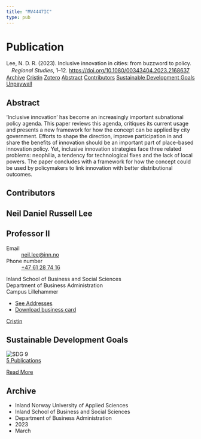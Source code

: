 ```yaml
---
title: "MV4447IC"
type: pub
---
```

<h1>Publication</h1>
<article id="csl-bib-container-MV4447IC" class="csl-bib-container">
  <div class="csl-bib-body" style="line-height: 1.35; padding-left: 1em; text-indent:-1em;">
  <div class="csl-entry">Lee, N. D. R. (2023). Inclusive innovation in cities: from buzzword to policy. <i>Regional Studies</i>, 1&#x2013;12. <a href="https://doi.org/10.1080/00343404.2023.2168637">https://doi.org/10.1080/00343404.2023.2168637</a></div>
</div>
  <div class="csl-bib-buttons">
    <a href="#taxonomy-article-MV4447IC" class="csl-bib-button">Archive</a>
    <a href="https://app.cristin.no/results/show.jsf?id=2136113" alt="Cristin URL" class="csl-bib-button">Cristin</a>
    <a href="http://zotero.org/groups/5402882/items/MV4447IC" alt="Zotero URL" class="csl-bib-button">Zotero</a>
    <a href="#abstract-article-MV4447IC" class="csl-bib-button">Abstract</a>
    <a href="#contributors-article-MV4447IC" class="csl-bib-button">Contributors</a>
    <a href="#sdg-article-MV4447IC" class="csl-bib-button">Sustainable Development Goals</a>
    <a href="https://doi.org/10.1080/00343404.2023.2168637" class="csl-bib-button">Unpaywall</a>
  </div>
  <div id="csl-bib-meta-container-MV4447IC"></div>
</article>
<div id="csl-bib-meta-MV4447IC" class="csl-bib-meta">
  <article id="abstract-article-MV4447IC" class="abstract-article">
    <h1>Abstract</h1>
    ‘Inclusive innovation’ has become an increasingly important subnational policy agenda. This paper reviews this agenda, critiques its current usage and presents a new framework for how the concept can be applied by city government. Efforts to shape the direction, improve participation in and share the benefits of innovation should be an important part of place-based innovation policy. Yet, inclusive innovation strategies face three related problems: neophilia, a tendency for technological fixes and the lack of local powers. The paper concludes with a framework for how the concept could be used by policymakers to link innovation with better distributional outcomes.
  </article>
  <article id="contributors-article-MV4447IC" class="contributors-article">
    <h1>Contributors</h1>
    <div class="personas"> <div class="vrtx-hinn-person-card"> <div class="photo"> <i class="lar la-user-circle missing-person"></i> </div> <div class="info"> <hgroup><h1>Neil Daniel Russell Lee</h1> <h2>Professor II</h2> </hgroup><dl> <dt>Email</dt> <dd> <a href="mailto:neil.lee@inn.no">neil.lee@inn.no</a> </dd> <dt>Phone number</dt> <dd><a href="tel:+4761287416"> +47 61 28 74 16 </a></dd> </dl> <p> Inland School of Business and Social Sciences<br> Department of Business Administration<br> Campus Lillehammer </p> <ul class="vrtx-hinn-links"> <li><a href="https://www.inn.no/english/find-an-employee/neil-lee.html#vrtx-hinn-addresses">See Addresses</a></li> <li><a href="https://www.inn.no/english/find-an-employee/neil-lee.html?vrtx=vcf">Download business card</a></li> </ul> </div> </div> <a href="https://app.cristin.no/persons/show.jsf?id=1579016" alt="Cristin URL" class="personas-cristin">Cristin</a> </div>
  </article>
  <article id="sdg-article-MV4447IC" class="sdg-article">
    <h1>Sustainable Development Goals</h1>
    <div class="sdg-container"><div id="sdg9" class="sdg"> <img src="{{< params subfolder >}}images/sdg/sdg09_en.png" class="image" alt="SDG 9"> <div class="sdg-overlay"> <a href="{{< params subfolder >}}en/archive/?sdg=9#archive" class="sdg-publication-count"><span>5</span> Publications</a> <p><a href="https://sdgs.un.org/goals/goal9" class="sdg-read-more">Read More</a></p> </div> </div></div>
  </article>
  <article id="taxonomy-article-MV4447IC" class="taxonomy-article">
    <h1>Archive</h1>
    <ul>
      <li>Inland Norway University of Applied Sciences</li>
      <li>Inland School of Business and Social Sciences</li>
      <li>Department of Business Administration</li>
      <li>2023</li>
      <li>March</li>
    </ul>
  </article>
</div>
